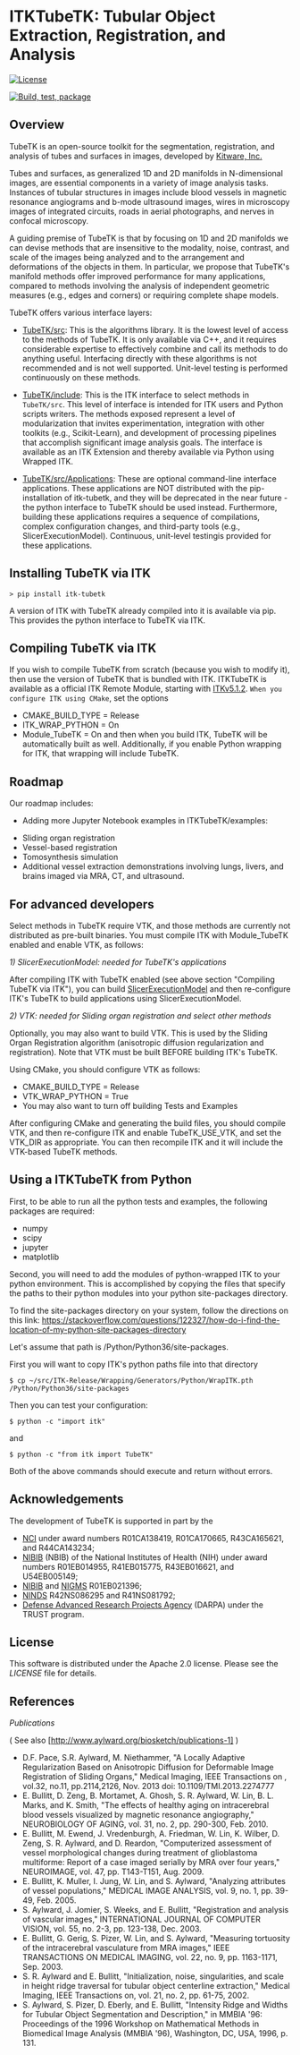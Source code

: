 ITKTubeTK: Tubular Object Extraction, Registration, and Analysis
================================================================

[![License](https://img.shields.io/badge/License-Apache%202.0-blue.svg)](https://github.com/KitwareMedical/ITKTubeTK/blob/master/LICENSE.md)

[![Build, test, package](https://github.com/InsightSoftwareConsortium/ITKTubeTK/actions/workflows/build-test-package.yml/badge.svg)](https://github.com/InsightSoftwareConsortium/ITKTubeTK/actions/workflows/build-test-package.yml)


Overview
--------

TubeTK is an open-source toolkit for the segmentation, registration, and analysis of tubes and surfaces in images, developed by [Kitware, Inc.](http://www.kitware.com)

Tubes and surfaces, as generalized 1D and 2D manifolds in N-dimensional images, are essential components in a variety of image analysis tasks. Instances of tubular structures in images include blood vessels in magnetic resonance angiograms and b-mode ultrasound images, wires in microscopy images of integrated circuits, roads in aerial photographs, and nerves in confocal microscopy.

A guiding premise of TubeTK is that by focusing on 1D and 2D manifolds we can devise methods that are insensitive to the modality, noise, contrast, and scale of the images being analyzed and to the arrangement and deformations of the objects in them. In particular, we propose that TubeTK's manifold methods offer improved performance for many applications, compared to methods involving the analysis of independent geometric measures (e.g., edges and corners) or requiring complete shape models.

TubeTK offers various interface layers:

* [TubeTK/src](src): This is the algorithms library.   It is the lowest level of access to the methods of TubeTK.  It is only available via C++, and it requires considerable expertise to effectively combine and call its methods to do anything useful.   Interfacing directly with these algorithms is not recommended and is not well supported. Unit-level testing is performed continuously on these methods.

* [TubeTK/include](include): This is the ITK interface to select methods in `TubeTK/src`.  This level of interface is intended for ITK users and Python scripts writers.  The methods exposed represent a level of modularization that invites experimentation, integration with other toolkits (e.g., Scikit-Learn), and development of processing pipelines that accomplish significant image analysis goals.  The interface is available as an ITK Extension and thereby available via Python using Wrapped ITK.

* [TubeTK/src/Applications](src/Applications): These are optional command-line interface applications.  These applications are NOT distributed with the pip-installation of itk-tubetk, and they will be deprecated in the near future - the python interface to TubeTK should be used instead.  Furthermore, building these applications requires a sequence of compilations, complex configuration changes, and third-party tools (e.g., SlicerExecutionModel). Continuous, unit-level testingis provided for these applications.   

Installing TubeTK via ITK
-------------------------
    > pip install itk-tubetk

A version of ITK with TubeTK already compiled into it is available via pip.    This provides the python interface to TubeTK via ITK.

Compiling TubeTK via ITK
-------------------------

If you wish to compile TubeTK from scratch (because you wish to modify it), then use the version of TubeTK that is bundled with ITK.   ITKTubeTK is available as a official ITK Remote Module, starting with [ITKv5.1.2](https://github.com/InsightSoftwareConsortium/ITK/releases/tag/v5.1.2).   `When you configure ITK using CMake`, set the options
* CMAKE_BUILD_TYPE = Release
* ITK_WRAP_PYTHON = On
* Module_TubeTK = On
and then when you build ITK, TubeTK will be automatically built as well.  Additionally, if you enable Python wrapping for ITK, that wrapping will include TubeTK.

Roadmap
-------

Our roadmap includes:
* Adding more Jupyter Notebook examples in ITKTubeTK/examples:
+ Sliding organ registration
+ Vessel-based registration
+ Tomosynthesis simulation
+ Additional vessel extraction demonstrations involving lungs, livers, and brains imaged via MRA, CT, and ultrasound.

For advanced developers
-----------------------

Select methods in TubeTK require VTK, and those methods are currently not distributed as pre-built binaries.   You must compile ITK with Module_TubeTK enabled and enable VTK, as follows:

*1) SlicerExecutionModel: needed for TubeTK's applications*

After compiling ITK with TubeTK enabled (see above section "Compiling TubeTK via ITK"), you can build [SlicerExecutionModel](https://github.com/Slicer/SlicerExecutionModel) and then re-configure ITK's TubeTK to build applications using SlicerExecutionModel.

*2) VTK: needed for Sliding organ registration and select other methods*

Optionally, you may also want to build VTK.   This is used by the Sliding
Organ Registration algorithm (anisotropic diffusion regularization and
registration).   Note that VTK must be built BEFORE building ITK's TubeTK.

Using CMake, you should configure VTK as follows:
* CMAKE_BUILD_TYPE = Release
* VTK_WRAP_PYTHON = True
* You may also want to turn off building Tests and Examples

After configuring CMake and generating the build files, you should compile
VTK, and then re-configure ITK and enable TubeTK_USE_VTK, and set the VTK_DIR as appropriate.  You can then recompile ITK and it will include the VTK-based TubeTK methods.

Using a ITKTubeTK from Python
-----------------------------

First, to be able to run all the python tests and examples, the following packages are required:
* numpy
* scipy
* jupyter
* matplotlib

Second, you will need to add the modules of python-wrapped ITK to your python environment.
This is accomplished by copying the files that specify the paths to their python modules into your
python site-packages directory.

To find the site-packages directory on your system, follow the directions on this link:
https://stackoverflow.com/questions/122327/how-do-i-find-the-location-of-my-python-site-packages-directory

Let's assume that path is /Python/Python36/site-packages.

First you will want to copy ITK's python paths file into that directory

    $ cp ~/src/ITK-Release/Wrapping/Generators/Python/WrapITK.pth /Python/Python36/site-packages

Then you can test your configuration:

    $ python -c "import itk"

and

    $ python -c "from itk import TubeTK"

Both of the above commands should execute and return without errors.


Acknowledgements
----------------

The development of TubeTK is supported in part by the

* [NCI](http://www.cancer.gov/) under award numbers R01CA138419, R01CA170665, R43CA165621, and R44CA143234;
* [NIBIB](http://www.nibib.nih.gov) (NBIB) of the National Institutes of Health (NIH) under award numbers R01EB014955, R41EB015775, R43EB016621, and U54EB005149;
* [NIBIB](http://www.nibib.nih.gov) and [NIGMS](http://www.nigms.nih.gov) R01EB021396;
* [NINDS](http://www.ninds.nih.gov) R42NS086295 and R41NS081792;
* [Defense Advanced Research Projects Agency](http://www.darpa.mil) (DARPA) under the TRUST program.

License
-------

This software is distributed under the Apache 2.0 license. Please see
the *LICENSE* file for details.

References
----------

*Publications*

( See also [http://www.aylward.org/biosketch/publications-1] )
* D.F. Pace, S.R. Aylward, M. Niethammer, "A Locally Adaptive Regularization Based on Anisotropic Diffusion for Deformable Image Registration of Sliding Organs," Medical Imaging, IEEE Transactions on , vol.32, no.11, pp.2114,2126, Nov. 2013 doi: 10.1109/TMI.2013.2274777
* E. Bullitt, D. Zeng, B. Mortamet, A. Ghosh, S. R. Aylward, W. Lin, B. L. Marks, and K. Smith, "The effects of healthy aging on intracerebral blood vessels visualized by magnetic resonance angiography," NEUROBIOLOGY OF AGING, vol. 31, no. 2, pp. 290-300, Feb. 2010.
* E. Bullitt, M. Ewend, J. Vredenburgh, A. Friedman, W. Lin, K. Wilber, D. Zeng, S. R. Aylward, and D. Reardon, "Computerized assessment of vessel morphological changes during treatment of glioblastoma multiforme: Report of a case imaged serially by MRA over four years," NEUROIMAGE, vol. 47, pp. T143-T151, Aug. 2009.
* E. Bullitt, K. Muller, I. Jung, W. Lin, and S. Aylward, "Analyzing attributes of vessel populations," MEDICAL IMAGE ANALYSIS, vol. 9, no. 1, pp. 39-49, Feb. 2005.
* S. Aylward, J. Jomier, S. Weeks, and E. Bullitt, "Registration and analysis of vascular images," INTERNATIONAL JOURNAL OF COMPUTER VISION, vol. 55, no. 2-3, pp. 123-138, Dec. 2003.
* E. Bullitt, G. Gerig, S. Pizer, W. Lin, and S. Aylward, "Measuring tortuosity of the intracerebral vasculature from MRA images," IEEE TRANSACTIONS ON MEDICAL IMAGING, vol. 22, no. 9, pp. 1163-1171, Sep. 2003.
* S. R. Aylward and E. Bullitt, "Initialization, noise, singularities, and scale in height ridge traversal for tubular object centerline extraction," Medical Imaging, IEEE Transactions on, vol. 21, no. 2, pp. 61-75, 2002.
* S. Aylward, S. Pizer, D. Eberly, and E. Bullitt, "Intensity Ridge and Widths for Tubular Object Segmentation and Description," in MMBIA '96: Proceedings of the 1996 Workshop on Mathematical Methods in Biomedical Image Analysis (MMBIA '96), Washington, DC, USA, 1996, p. 131.

